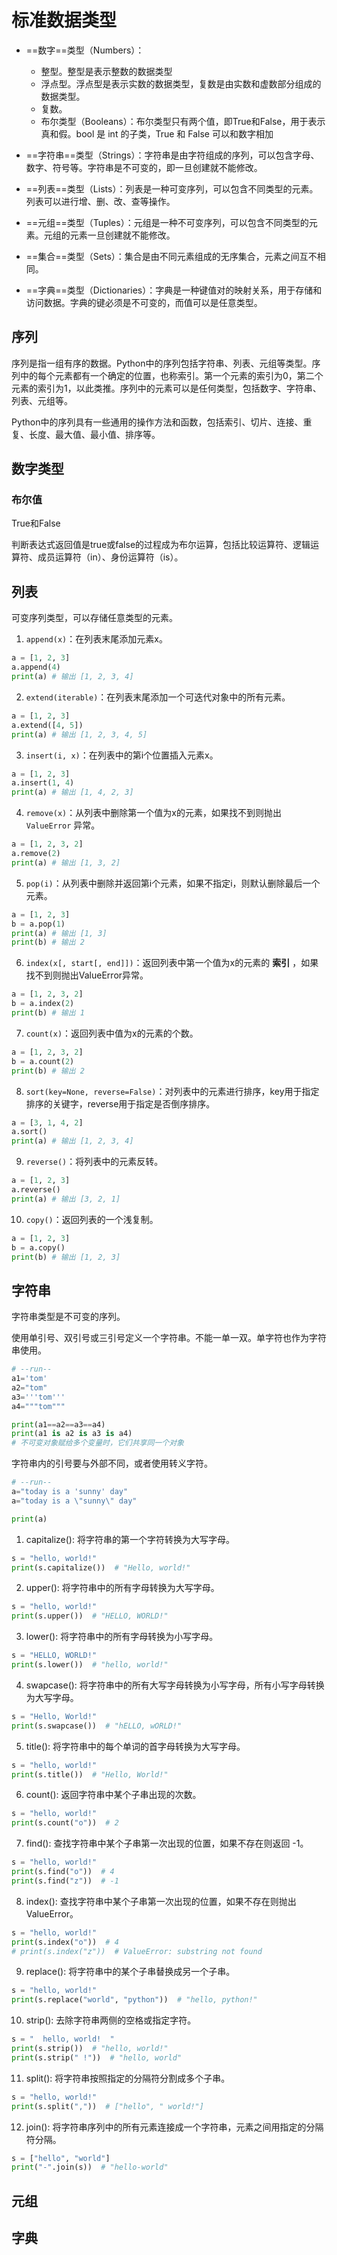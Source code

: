 # 标准数据类型
* ==数字==类型（Numbers）：
    * 整型。整型是表示整数的数据类型
    * 浮点型。浮点型是表示实数的数据类型，复数是由实数和虚数部分组成的数据类型。
    * 复数。
    * 布尔类型（Booleans）：布尔类型只有两个值，即True和False，用于表示真和假。bool 是 int 的子类，True 和 False 可以和数字相加

* ==字符串==类型（Strings）：字符串是由字符组成的序列，可以包含字母、数字、符号等。字符串是不可变的，即一旦创建就不能修改。

* ==列表==类型（Lists）：列表是一种可变序列，可以包含不同类型的元素。列表可以进行增、删、改、查等操作。

* ==元组==类型（Tuples）：元组是一种不可变序列，可以包含不同类型的元素。元组的元素一旦创建就不能修改。

* ==集合==类型（Sets）：集合是由不同元素组成的无序集合，元素之间互不相同。

* ==字典==类型（Dictionaries）：字典是一种键值对的映射关系，用于存储和访问数据。字典的键必须是不可变的，而值可以是任意类型。

## 序列
序列是指一组有序的数据。Python中的序列包括字符串、列表、元组等类型。序列中的每个元素都有一个确定的位置，也称索引。第一个元素的索引为0，第二个元素的索引为1，以此类推。序列中的元素可以是任何类型，包括数字、字符串、列表、元组等。

Python中的序列具有一些通用的操作方法和函数，包括索引、切片、连接、重复、长度、最大值、最小值、排序等。

## 数字类型

### 布尔值

True和False

判断表达式返回值是true或false的过程成为布尔运算，包括比较运算符、逻辑运算符、成员运算符（in）、身份运算符（is）。

## 列表
可变序列类型，可以存储任意类型的元素。
1.  `append(x)`：在列表末尾添加元素x。

```python
a = [1, 2, 3]
a.append(4)
print(a) # 输出 [1, 2, 3, 4]
```

2.  `extend(iterable)`：在列表末尾添加一个可迭代对象中的所有元素。

```python
a = [1, 2, 3]
a.extend([4, 5])
print(a) # 输出 [1, 2, 3, 4, 5]
```

3.  `insert(i, x)`：在列表中的第i个位置插入元素x。

```python
a = [1, 2, 3]
a.insert(1, 4)
print(a) # 输出 [1, 4, 2, 3]
```

4.  `remove(x)`：从列表中删除第一个值为x的元素，如果找不到则抛出 `ValueError` 异常。

```python
a = [1, 2, 3, 2]
a.remove(2)
print(a) # 输出 [1, 3, 2]
```

5.  `pop(i)`：从列表中删除并返回第i个元素，如果不指定i，则默认删除最后一个元素。

```python
a = [1, 2, 3]
b = a.pop(1)
print(a) # 输出 [1, 3]
print(b) # 输出 2
```

6.  `index(x[, start[, end]])`：返回列表中第一个值为x的元素的 **索引** ，如果找不到则抛出ValueError异常。

```python
a = [1, 2, 3, 2]
b = a.index(2)
print(b) # 输出 1
```

7.  `count(x)`：返回列表中值为x的元素的个数。

```python
a = [1, 2, 3, 2]
b = a.count(2)
print(b) # 输出 2
```

8.  `sort(key=None, reverse=False)`：对列表中的元素进行排序，key用于指定排序的关键字，reverse用于指定是否倒序排序。

```python
a = [3, 1, 4, 2]
a.sort()
print(a) # 输出 [1, 2, 3, 4]
```

9.  `reverse()`：将列表中的元素反转。

```python
a = [1, 2, 3]
a.reverse()
print(a) # 输出 [3, 2, 1]
```

10.  `copy()`：返回列表的一个浅复制。

```python
a = [1, 2, 3]
b = a.copy()
print(b) # 输出 [1, 2, 3]
```
## 字符串
字符串类型是不可变的序列。

使用单引号、双引号或三引号定义一个字符串。不能一单一双。单字符也作为字符串使用。

```python
# --run--
a1='tom'
a2="tom"
a3='''tom'''
a4="""tom"""

print(a1==a2==a3==a4)
print(a1 is a2 is a3 is a4)
# 不可变对象赋给多个变量时，它们共享同一个对象
```

字符串内的引号要与外部不同，或者使用转义字符。

```python
# --run--
a="today is a 'sunny' day"
a="today is a \"sunny\" day"

print(a)
```


1.  capitalize(): 将字符串的第一个字符转换为大写字母。

```python
s = "hello, world!"
print(s.capitalize())  # "Hello, world!"
```

2.  upper(): 将字符串中的所有字母转换为大写字母。

```python
s = "hello, world!"
print(s.upper())  # "HELLO, WORLD!"
```

3.  lower(): 将字符串中的所有字母转换为小写字母。

```python
s = "HELLO, WORLD!"
print(s.lower())  # "hello, world!"
```

4.  swapcase(): 将字符串中的所有大写字母转换为小写字母，所有小写字母转换为大写字母。

```python
s = "Hello, World!"
print(s.swapcase())  # "hELLO, wORLD!"
```

5.  title(): 将字符串中的每个单词的首字母转换为大写字母。

```python
s = "hello, world!"
print(s.title())  # "Hello, World!"
```

6.  count(): 返回字符串中某个子串出现的次数。

```python
s = "hello, world!"
print(s.count("o"))  # 2
```

7.  find(): 查找字符串中某个子串第一次出现的位置，如果不存在则返回 -1。

```python
s = "hello, world!"
print(s.find("o"))  # 4
print(s.find("z"))  # -1
```

8.  index(): 查找字符串中某个子串第一次出现的位置，如果不存在则抛出 ValueError。

```python
s = "hello, world!"
print(s.index("o"))  # 4
# print(s.index("z"))  # ValueError: substring not found
```

9.  replace(): 将字符串中的某个子串替换成另一个子串。

```python
s = "hello, world!"
print(s.replace("world", "python"))  # "hello, python!"
```

10.  strip(): 去除字符串两侧的空格或指定字符。

```python
s = "  hello, world!  "
print(s.strip())  # "hello, world!"
print(s.strip(" !"))  # "hello, world"
```

11.  split(): 将字符串按照指定的分隔符分割成多个子串。

```python
s = "hello, world!"
print(s.split(","))  # ["hello", " world!"]
```

12.  join(): 将字符串序列中的所有元素连接成一个字符串，元素之间用指定的分隔符分隔。

```python
s = ["hello", "world"]
print("-".join(s))  # "hello-world"
```
## 元组
## 字典